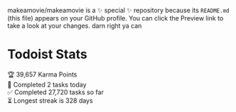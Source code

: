 makeamovie/makeamovie is a ✨ special ✨ repository because its `README.md` (this file) appears on your GitHub profile.
You can click the Preview link to take a look at your changes. darn right ya can

# Todoist Stats

<!-- TODO-IST:START -->
🏆  39,657 Karma Points           
🌸  Completed 2 tasks today           
✅  Completed 27,720 tasks so far           
⏳  Longest streak is 328 days
<!-- TODO-IST:END -->